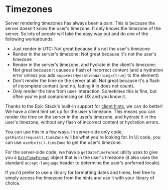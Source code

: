 # Timezones

Server rendering timezones has always been a pain. This is because the server
doesn't know the user's timezone. It only knows the timezone of the server. So
lots of people will take the easy way out and do one of the following
workarounds:

- Just render in UTC: Not great because it's not the user's timezone
- Render in the server's timezone: Not great because it's not the user's
  timezone
- Render in the server's timezone, and hydrate in the client's timezone: Not
  great because it causes a flash of incorrect content (and a hydration error
  unless you add `suppressHydrationWarning={true}` to the element)
- Don't render the time on the server at all: Not great because it's a flash of
  incomplete content (and no, fading it in does not count).
- Only render the time from user interaction: Sometimes this is fine, but often
  you're just compromising on UX and you know it.

Thanks to the Epic Stack's built-in support for
[client hints](./client-hints.md), we can do better! We have a client hint set
up for the user's timezone. This means you can render the time on the server in
the user's timezone, and hydrate it in the user's timezone, without any flash of
incorrect content or hydration errors.

You can use this in a few ways. In server-side only code,
`getHints(request).timeZone` will be what you're looking for. In UI code, you
can use `useHints().timeZone` to get the user's timezone.

For the server-side code, we have a `getDateTimeFormat` utility uses to give you
a
[`DateTimeFormat`](https://developer.mozilla.org/en-US/docs/Web/JavaScript/Reference/Global_Objects/Intl/DateTimeFormat)
object that is in the user's timezone (it also uses the standard
`accept-language` header to determine the user's preferred locale).

If you'd prefer to use a library for formatting dates and times, feel free to
simply access the timezone from the hints and use it with your library of
choice.
